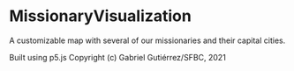 # MissionaryVisualization
A customizable map with several of our missionaries and their capital cities.

Built using p5.js
Copyright (c) Gabriel Gutiérrez/SFBC, 2021
